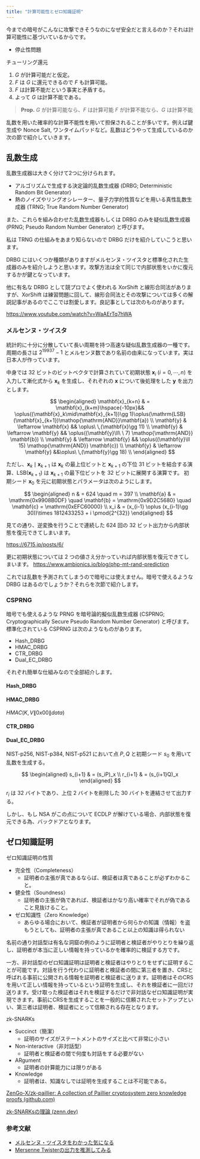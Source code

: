 ```yaml
---
title: "計算可能性とゼロ知識証明"
---
```


今までの暗号がこんなに攻撃できそうなのになぜ安全だと言えるのか？それは計算可能性に基づいているからです。

- 停止性問題

チューリング還元

1. $G$ が計算可能だと仮定。
2. $F$ は $G$ に還元できるので $F$ も計算可能。
3. $F$ は計算不能だという事実と矛盾する。
4. よって $G$ は計算不能である。

> **Prop.**
> $G$ が計算可能なら、$F$ は計算可能
> $F$ が計算不能なら、$G$ は計算不能

乱数を用いた確率的な計算不能性を用いて担保されることが多いです。例えば鍵生成や Nonce Salt, ワンタイムパッドなど。乱数はどうやって生成しているのか次の節で紹介していきます。

## 乱数生成

乱数生成器は大きく分けて2つに分けられます。

- アルゴリズムで生成する決定論的乱数生成器 (DRBG; Deterministic Random Bit Generator)
- 熱のノイズやリングオシレーター、量子力学的性質などを用いる真性乱数生成器 (TRNG; True Random Number Generator)

また、これらを組み合わせた乱数生成器もしくは DRBG のみを疑似乱数生成器 (PRNG; Pseudo Random Number Generator) と呼びます。

私は TRNG の仕組みをあまり知らないので DRBG だけを紹介していこうと思います。

DRBG にはいくつか種類がありますがメルセンヌ・ツイスタと標準化された生成器のみを紹介しようと思います。攻撃方法は全て同じで内部状態をいかに復元するかが鍵となっています。

他に有名な DRBG として競プロでよく使われる XorShift と線形合同法がありますが、XorShift は練習問題に回して、線形合同法とその攻撃については多くの解説記事があるのでここでは割愛します。良記事としては次のものがあります。

https://www.youtube.com/watch?v=WaAErTq7hWA

### メルセンヌ・ツイスタ
統計的に十分に分散していて長い周期を持つ高速な疑似乱数生成器の一種です。周期の長さは $2^{19937}-1$ とメルセンヌ数であり名前の由来になっています。実は日本人が作っています。

中身では 32 ビットのビットベクタで計算されていて初期状態 $\mathbf{x}_i$ $(i = 0,\cdots,n)$ を入力して漸化式から $\mathbf{x}_k$ を生成し、それぞれの $\mathbf{x}$ について後処理をした $\mathbf{y}$ を出力とします。

$$
\begin{aligned}
  \mathbf{x}_{k+n} & = \mathbf{x}_{k+m}\hspace{-10px}&& \oplus((\mathbf{x}_k\mid\mathbf{x}_{k+1})\gg 1)\oplus(\mathrm{LSB}(\mathbf{x}_{k+1})\mathop{\mathrm{AND}}\mathbf{a}) \\
  \mathbf{y} & \leftarrow \mathbf{x} && \oplus\ \,(\mathbf{x}\gg 11) \\
  \mathbf{y} & \leftarrow \mathbf{y} && \oplus((\mathbf{y}\ll\ \ 7) \mathop{\mathrm{AND}} \mathbf{b}) \\
  \mathbf{y} & \leftarrow \mathbf{y} && \oplus((\mathbf{y}\ll 15) \mathop{\mathrm{AND}} \mathbf{c}) \\
  \mathbf{y} & \leftarrow \mathbf{y} &&\oplus\ \,(\mathbf{y}\gg 18) \\
\end{aligned}
$$

ただし、$\mathbf{x}_k\mid\mathbf{x}_{k+1}$ は $\mathbf{x}_k$ の最上位ビットと $\mathbf{x}_{k+1}$ の下位 31 ビットを結合する演算、$\mathrm{LSB}(\mathbf{x}_{k+1})$ は $\mathbf{x}_{k+1}$ の最下位ビットを 32 ビットに展開する演算です。
初期シード $\mathbf{x}_0$ を元に初期状態とパラメータは次のようにします。

$$
\begin{aligned}
  n & = 624 \quad m = 397 \\
  \mathbf{a} & = \mathrm{0x9908B0DF} \quad \mathbf{b} = \mathrm{0x9D2C5680} \quad \mathbf{c} = \mathrm{0xEFC60000} \\
  x_i & = (x_{i-1} \oplus (x_{i-1}\gg 30))\times 1812433253 + i \pmod{2^{32}}
\end{aligned}
$$

見ての通り、逆変換を行うことで連続した 624 回の 32 ビット出力から内部状態を復元できてしまいます。

https://6715.jp/posts/6/

更に初期状態については 2 つの値さえ分かっていれば内部状態を復元できてしまいます。
https://www.ambionics.io/blog/php-mt-rand-prediction

これでは乱数を予測されてしまうので暗号には使えません。暗号で使えるような DRBG はあるのでしょうか？それらを次節で紹介します。

### CSPRNG
暗号でも使えるような PRNG を暗号論的擬似乱数生成器 (CSPRNG; Cryptographically Secure Pseudo Random Number Generator) と呼びます。
標準化されている CSPRNG は次のようなものがあります。

- Hash_DRBG
- HMAC_DRBG
- CTR_DRBG
- Dual_EC_DRBG

それぞれ簡単な仕組みなので全部紹介します。

#### Hash_DRBG

#### HMAC_DRBG
$HMAC(K, V\|0x00\|data)$

#### CTR_DRBG

#### Dual_EC_DRBG

NIST-p256, NIST-p384, NIST-p521 において点 $P, Q$ と初期シード $s_0$ を用いて乱数を生成する。

$$
\begin{aligned}
  s_{i+1} & = (s_iP)_x \\
  r_{i+1} & = (s_{i+1}Q)_x
\end{aligned}
$$

$r_i$ は 32 バイトであり、上位 2 バイトを削除した 30 バイトを連結させて出力する。

しかし、もし NSA がこの点について ECDLP が解けている場合、内部状態を復元できる為、バックドアとなります。

## ゼロ知識証明
ゼロ知識証明の性質
- 完全性（Completeness）
    - 証明者の主張が真であるならば、検証者は真であることが必ずわかること。
- 健全性（Soundness）
    - 証明者の主張が偽であれば、検証者はかなり高い確率でそれが偽であること見抜けること。
- ゼロ知識性（Zero Knowledge）
	- あらゆる場合において、検証者が証明者から何らかの知識（情報）を盗もうとしても、証明者の主張が真であること以上の知識は得られない


名前の通り対話型は有名な洞窟の例のように証明者と検証者がやりとりを繰り返し、証明者が本当に正しい情報を持っているかを確率的に検証する方です。

一方、非対話型のゼロ知識証明は証明者と検証者はやりとりをせずに証明することが可能です。対話を行う代わりに証明者と検証者の間に第三者を置き、CRSと呼ばれる事前に公開される情報を証明者と検証者に送ります。証明者はそのCRSを用いて正しい情報を持っているという証明を生成し、それを検証者に一回だけ送ります。受け取った検証者はそれを検証するだけで非対話なゼロ知識証明が実現できます。事前にCRSを生成することを一般的に信頼されたセットアップといい、第三者は証明者、検証者にとって信頼される存在となります。

zk-SNARKs
- Succinct（簡潔）
    - 証明のサイズがステートメントのサイズと比べて非常に小さい
- Non-interactive（非対話型）
    - 証明者と検証者の間で何度も対話をする必要がない
- ARgument
    - 証明者の計算能力には限りがある
- Knowledge
    - 証明者は、知識なしでは証明を生成することは不可能である。

[ZenGo-X/zk-paillier: A collection of Paillier cryptosystem zero knowledge proofs (github.com)](https://github.com/ZenGo-X/zk-paillier)

[zk-SNARKsの理論 (zenn.dev)](https://zenn.dev/kyosuke/articles/a1854b9be26c01df13eb)

### 参考文献

- [メルセンヌ・ツイスタをわかった気になる](https://6715.jp/posts/5/)
- [Mersenne Twisterの出力を推測してみる](https://inaz2.hatenablog.com/entry/2016/03/07/194147)